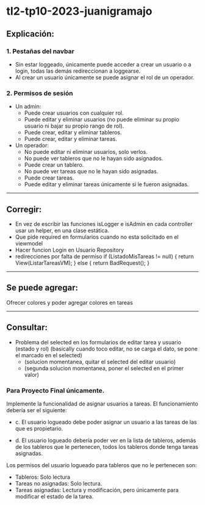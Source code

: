 # tl2-tp10-2023-juanigramajo

## Explicación:

### 1. Pestañas del navbar
- Sin estar loggeado, únicamente puede acceder a crear un usuario o a login, todas las demás redireccionan a loggearse.
- Al crear un usuario únicamente se puede asignar el rol de un operador.

### 2. Permisos de sesión
- Un admin:
    - Puede crear usuarios con cualquier rol.
    - Puede editar y eliminar usuarios (no puede eliminar su propio usuario ni bajar su propio rango de rol).
    - Puede crear, editar y eliminar tableros.
    - Puede crear, editar y eliminar tareas.
- Un operador:
    - No puede editar ni eliminar usuarios, solo verlos.
    - No puede ver tableros que no le hayan sido asignados.
    - Puede crear un tablero.
    - No puede ver tareas que no le hayan sido asignadas.
    - Puede crear tareas.
    - Puede editar y eliminar tareas únicamente si le fueron asignadas.

---


## Corregir:
- En vez de escribir las funciones isLogger e isAdmin en cada controller usar un helper, en una clase estática.
- Que pide required en formularios cuando no esta solicitado en el viewmodel
- Hacer funcion Login en Usuario Repository
- redirecciones por falta de permiso
if (ListadoMisTareas != null)
                    {
                        return View(ListarTareasVM);
                    }
                    else
                    {
                        return BadRequest();
                    }

---

## Se puede agregar:
Ofrecer colores y poder agregar colores en tareas

---

## Consultar:
- Problema del selected en los formularios de editar tarea y usuario (estado y rol) (basically cuando toco editar, no se carga el dato, se pone el marcado en el selected)
    - (solucion momentanea, quitar el selected del editar usuario)
    - (segunda solucion momentanea, poner el selected en el primer valor)



### Para Proyecto Final únicamente.
Implemente la funcionalidad de asignar usuarios a tareas. El funcionamiento debería ser el siguiente:
- c. El usuario logueado debe poder asignar un usuario a las tareas de las que es propietario.

- d. El usuario logueado debería poder ver en la lista de tableros, además de los tableros que le pertenecen, todos los tableros donde tenga tareas asignadas.

Los permisos del usuario logueado para tableros que no le pertenecen son:
- Tableros: Solo lectura
- Tareas no asignadas: Solo lectura.
- Tareas asignadas: Lectura y modificación, pero únicamente para modificar el estado de la tarea.